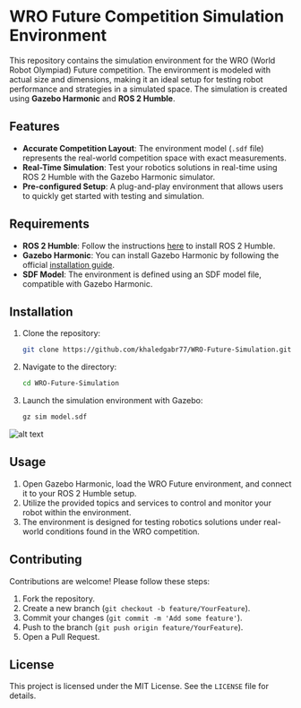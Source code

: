 # WRO Future Competition Simulation Environment

This repository contains the simulation environment for the WRO (World Robot Olympiad) Future competition. The environment is modeled with actual size and dimensions, making it an ideal setup for testing robot performance and strategies in a simulated space. The simulation is created using **Gazebo Harmonic** and **ROS 2 Humble**.

## Features

- **Accurate Competition Layout**: The environment model (`.sdf` file) represents the real-world competition space with exact measurements.
- **Real-Time Simulation**: Test your robotics solutions in real-time using ROS 2 Humble with the Gazebo Harmonic simulator.
- **Pre-configured Setup**: A plug-and-play environment that allows users to quickly get started with testing and simulation.

## Requirements

- **ROS 2 Humble**: Follow the instructions [here](https://docs.ros.org/en/humble/Installation.html) to install ROS 2 Humble.
- **Gazebo Harmonic**: You can install Gazebo Harmonic by following the official [installation guide](https://gazebosim.org/docs/harmonic/install_ubuntu/).
- **SDF Model**: The environment is defined using an SDF model file, compatible with Gazebo Harmonic.

## Installation

1. Clone the repository:

   ```bash
   git clone https://github.com/khaledgabr77/WRO-Future-Simulation.git
   ```

2. Navigate to the directory:

   ```bash
   cd WRO-Future-Simulation
   ```

3. Launch the simulation environment with Gazebo:

   ```bash
   gz sim model.sdf
   ```

![alt text](</images/Screenshot from 2024-10-14 22-00-24.png>)

## Usage

1. Open Gazebo Harmonic, load the WRO Future environment, and connect it to your ROS 2 Humble setup.
2. Utilize the provided topics and services to control and monitor your robot within the environment.
3. The environment is designed for testing robotics solutions under real-world conditions found in the WRO competition.

## Contributing

Contributions are welcome! Please follow these steps:

1. Fork the repository.
2. Create a new branch (`git checkout -b feature/YourFeature`).
3. Commit your changes (`git commit -m 'Add some feature'`).
4. Push to the branch (`git push origin feature/YourFeature`).
5. Open a Pull Request.

## License

This project is licensed under the MIT License. See the `LICENSE` file for details.

